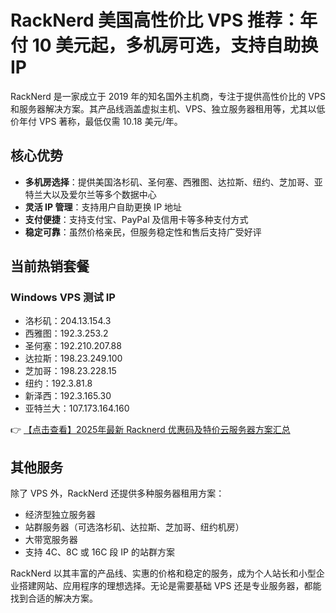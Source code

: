 # RackNerd 美国高性价比 VPS 推荐：年付 10 美元起，多机房可选，支持自助换 IP

RackNerd 是一家成立于 2019 年的知名国外主机商，专注于提供高性价比的 VPS 和服务器解决方案。其产品线涵盖虚拟主机、VPS、独立服务器租用等，尤其以低价年付 VPS 著称，最低仅需 10.18 美元/年。

## 核心优势

- **多机房选择**：提供美国洛杉矶、圣何塞、西雅图、达拉斯、纽约、芝加哥、亚特兰大以及爱尔兰等多个数据中心
- **灵活 IP 管理**：支持用户自助更换 IP 地址
- **支付便捷**：支持支付宝、PayPal 及信用卡等多种支付方式
- **稳定可靠**：虽然价格亲民，但服务稳定性和售后支持广受好评

## 当前热销套餐

### Windows VPS 测试 IP

- 洛杉矶：204.13.154.3
- 西雅图：192.3.253.2
- 圣何塞：192.210.207.88
- 达拉斯：198.23.249.100
- 芝加哥：198.23.228.15
- 纽约：192.3.81.8
- 新泽西：192.3.165.30
- 亚特兰大：107.173.164.160

👉 [【点击查看】2025年最新 Racknerd 优惠码及特价云服务器方案汇总](https://bit.ly/Rack_Nerd)

## 其他服务

除了 VPS 外，RackNerd 还提供多种服务器租用方案：

- 经济型独立服务器
- 站群服务器（可选洛杉矶、达拉斯、芝加哥、纽约机房）
- 大带宽服务器
- 支持 4C、8C 或 16C 段 IP 的站群方案

RackNerd 以其丰富的产品线、实惠的价格和稳定的服务，成为个人站长和小型企业搭建网站、应用程序的理想选择。无论是需要基础 VPS 还是专业服务器，都能找到合适的解决方案。